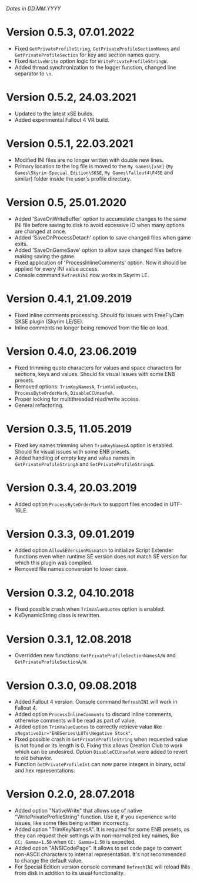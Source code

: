 *Dates in DD.MM.YYYY*

# Version 0.5.3, 07.01.2022
- Fixed `GetPrivateProfileString`, `GetPrivateProfileSectionNames` and `GetPrivateProfileSection` for key and section names query.
- Fixed `NativeWrite` option logic for `WritePrivateProfileStringW`.
- Added thread synchronization to the logger function, changed line separator to `\n`.

# Version 0.5.2, 24.03.2021
- Updated to the latest xSE builds.
- Added experimental Fallout 4 VR build.

# Version 0.5.1, 22.03.2021
- Modified INI files are no longer written with double new lines.
- Primary location to the log file is moved to the `My Games\[xSE]` (`My Games\Skyrim Special Edition\SKSE`, `My Games\Fallout4\F4SE` and similar) folder inside the user's profile directory.

# Version 0.5, 25.01.2020
- Added 'SaveOnWriteBuffer' option to accumulate changes to the same INI file before saving to disk to avoid excessive IO when many options are changed at once.
- Added 'SaveOnProcessDetach' option to save changed files when game exits.
- Added 'SaveOnGameSave' option to allow save changed files before making saving the game.
- Fixed application of 'ProcessInlineComments' option. Now it should be applied for every INI value access.
- Console command `RefreshINI` now works in Skyrim LE.

# Version 0.4.1, 21.09.2019
- Fixed inline comments processing. Should fix issues with FreeFlyCam SKSE plugin (Skyrim LE/SE).
- Inline comments no longer being removed from the file on load.

# Version 0.4.0, 23.06.2019
- Fixed trimming quote characters for values and space characters for sections, keys and values. Should fix visual issues with some ENB presets.
- Removed options: `TrimKeyNamesA`, `TrimValueQuotes`, `ProcessByteOrderMark`, `DisableCCUnsafeA`.
- Proper locking for multithreaded read/write access.
- General refactoring.

# Version 0.3.5, 11.05.2019
- Fixed key names trimming when `TrimKeyNamesA` option is enabled. Should fix visual issues with some ENB presets.
- Added handling of empty key and value names in `GetPrivateProfileStringA` and `SetPrivateProfileStringA`.

# Version 0.3.4, 20.03.2019
- Added option `ProcessByteOrderMark` to support files encoded in UTF-16LE.

# Version 0.3.3, 09.01.2019
- Added option `AllowSEVersionMismatch` to initialize Script Extender functions even when runtime SE version does not match SE version for which this plugin was compiled.
- Removed file names conversion to lower case.

# Version 0.3.2, 04.10.2018
- Fixed possible crash when `TrimValueQuotes` option is enabled.
- KxDynamicString class is rewritten.

# Version 0.3.1, 12.08.2018
- Overridden new functions: `GetPrivateProfileSectionNamesA/W` and `GetPrivateProfileSectionA/W`.

# Version 0.3.0, 09.08.2018
- Added Fallout 4 version. Console command `RefreshINI` will work in Fallout 4.
- Added option `ProcessInlineComments` to discard inline comments, otherwise comments will be read as part of value.
- Added option `TrimValueQuotes` to correctly retrieve value like `sNegativeDir="ENBSeries\LUTs\Negative Stock"`.
- Fixed possible crash in `GetPrivateProfileString` when requested value is not found or its length is 0. Fixing this allows Creation Club to work which can be undesired. Option `DisableCCUnsafeA` were added to revert to old behavior.
- Function `GetPrivateProfileInt` can now parse integers in binary, octal and hex representations.

# Version 0.2.0, 28.07.2018
- Added option "NativeWrite" that allows use of native "WritePrivateProfileString" function. Use it, if you experience write issues, like some files being written incorrectly.
- Added option "TrimKeyNamesA". It is required for some ENB presets, as they can request their settings with non-normalized key names, like `       CC: Gamma=1.50 ` when `CC: Gamma=1.50` is expected.
- Added option "ANSICodePage". It allows to set code page to convert non-ASCII characters to internal representation. It's not recommended to change the default value.
- For Special Edition version console command `RefreshINI` will reload INIs from disk in addition to its usual functionality.
